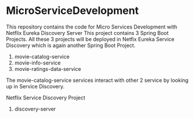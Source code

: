# MicroServiceDevelopment
This repository contains the code for Micro Services Development with Netflix Eureka Discovery Server
This project contains 3 Spring Boot Projects. All these 3 projects will be deployed in Netfix Eureka Service Discovery which is again another Spring Boot Project.
1. movie-catalog-service
2. movie-info-service
3. movie-ratings-data-service

The movie-catalog-service services interact with other 2 service by looking up in Service Discovery.


Netflix Service Discovery Project
1. discovery-server

